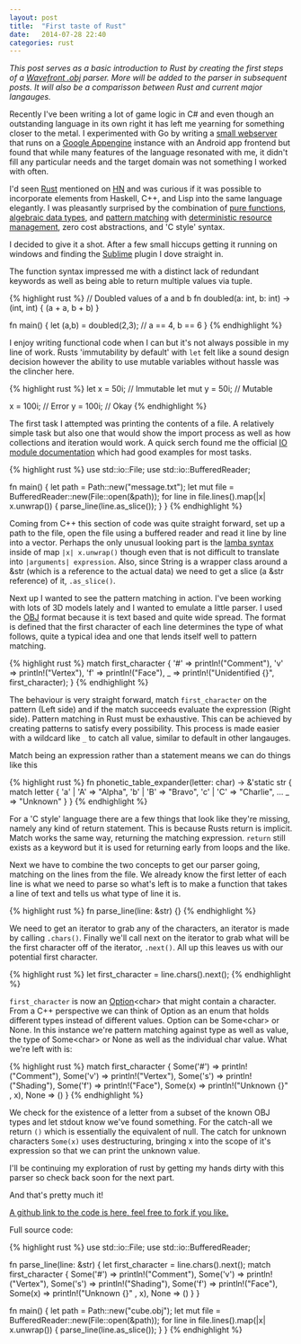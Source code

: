 ```yaml
---
layout: post
title:  "First taste of Rust"
date:   2014-07-28 22:40
categories: rust
---
```


<i>This post serves as a basic introduction to Rust by creating the first steps of a [Wavefront .obj](http://en.wikipedia.org/wiki/Wavefront_.obj_file) parser. More will be added to the parser in subsequent posts. It will also be a comparisson between Rust and current major langauges.</i>

Recently I've been writing a lot of game logic in C# and even though an outstanding language in its own right it has left me yearning for something closer to the metal. I experimented with Go by writing a [small webserver](https://github.com/PudgePacket/GoAppengineTesting) that runs on a [Google Appengine](https://cloud.google.com/products/app-engine/) instance with an Android app frontend but found that while many features of the language resonated with me, it didn't fill any particular needs and the target domain was not something I worked with often.

I'd seen [Rust](http://www.rust-lang.org/) mentioned on [HN](https://news.ycombinator.com) and was curious if it was possible to incorporate elements from Haskell, C++, and Lisp into the same language elegantly. I was pleasantly surprised by the combination of [pure functions](https://en.wikipedia.org/wiki/Pure_function), [algebraic data types](https://en.wikipedia.org/wiki/Algebraic_data_type), and [pattern matching](https://en.wikipedia.org/wiki/Pattern_matching) with [deterministic resource management](https://en.wikipedia.org/wiki/Resource_Acquisition_Is_Initialization), zero cost abstractions, and 'C style' syntax.

I decided to give it a shot. After a few small hiccups getting it running on windows and finding the [Sublime](https://www.sublimetext.com/) plugin I dove straight in.

The function syntax impressed me with a distinct lack of redundant keywords as well as being able to return multiple values via tuple.

{% highlight rust %}
// Doubled values of a and b
fn doubled(a: int, b: int) -> (int, int) {
    (a + a, b + b)
}

fn main() {
    let (a,b) = doubled(2,3);
    // a == 4, b == 6
}
{% endhighlight %}

I enjoy writing functional code when I can but it's not always possible in my line of work. Rusts 'immutability by default' with `let` felt like a sound design decision however the ability to use mutable variables without hassle was the clincher here.

{% highlight rust %}
let x = 50i; // Immutable
let mut y = 50i; // Mutable

x = 100i; // Error
y = 100i; // Okay
{% endhighlight %}

The first task I attempted was printing the contents of a file. A relatively simple task but also one that would show the import process as well as how collections and iteration would work. A quick serch found me the official [IO module documentation](http://doc.rust-lang.org/std/io/) which had good examples for most tasks.

{% highlight rust %}
use std::io::File;
use std::io::BufferedReader;

fn main() {
    let path = Path::new("message.txt");
    let mut file = BufferedReader::new(File::open(&path));
    for line in file.lines().map(|x| x.unwrap()) {
        parse_line(line.as_slice());
    }
}
{% endhighlight %}

Coming from C++ this section of code was quite straight forward, set up a path to the file, open the file using a buffered reader and read it line by line into a vector. Perhaps the only unusual looking part is the [lamba syntax](http://doc.rust-lang.org/rust.html#lambda-expressions) inside of map `|x| x.unwrap()` though even that is not difficult to translate into `|arguments| expression`. Also, since String is a wrapper class around a &str (which is a reference to the actual data) we need to get a slice (a &str reference) of it, `.as_slice()`.

Next up I wanted to see the pattern matching in action. I've been working with lots of 3D models lately and I wanted to emulate a little parser. I used the [OBJ](http://en.wikipedia.org/wiki/Wavefront_.obj_file) format because it is text based and quite wide spread. The format is defined that the first character of each line determines the type of what follows, quite a typical idea and one that lends itself well to pattern matching.

{% highlight rust %}
match first_character {
    '#' => println!("Comment"),
    'v' => println!("Vertex"),
    'f' => println!("Face"),
    _   => println!("Unidentified {}", first_character);
}
{% endhighlight %}

The behaviour is very straight forward, match `first_character` on the pattern (Left side) and if the match succeeds evaluate the expression (Right side). Pattern matching in Rust must be exhaustive. This can be achieved by creating patterns to satisfy every possibility. This process is made easier with a wildcard like `_` to catch all value, similar to default in other langauges.

Match being an expression rather than a statement means we can do things like this

{% highlight rust %}
fn phonetic_table_expander(letter: char) -> &'static str {
    match letter {
        'a' | 'A' => "Alpha", 
        'b' | 'B' => "Bravo",
        'c' | 'C' => "Charlie",
        ...
        _         => "Unknown"
    }
}
{% endhighlight %}

For a 'C style' language there are a few things that look like they're missing, namely any kind of return statement. This is because Rusts return is implicit. Match works the same way, returning the matching expression. `return` still exists as a keyword but it is used for returning early from loops and the like.

Next we have to combine the two concepts to get our parser going, matching on the lines from the file. We already know the first letter of each line is what we need to parse so what's left is to make a function that takes a line of text and tells us what type of line it is.


{% highlight rust %}
fn parse_line(line: &str) {}
{% endhighlight %}

We need to get an iterator to grab any of the characters, an iterator is made by calling `.chars()`. Finally we'll call next on the iterator to grab what will be the first character off of the iterator, `.next()`. All up this leaves us with our potential first character.

{% highlight rust %}
let first_character = line.chars().next();
{% endhighlight %}

`first_character` is now an [Option](http://doc.rust-lang.org/std/option/)\<char\> that might contain a character. From a C++ perspective we can think of Option as an enum that holds different types instead of different values. Option can be Some\<char\> or None. In this instance we're pattern matching against type as well as value, the type of Some\<char\> or None as well as the individual char value. What we're left with is:

{% highlight rust %}
match first_character {
    Some('#') => println!("Comment"),
    Some('v') => println!("Vertex"),
    Some('s') => println!("Shading"),
    Some('f') => println!("Face"),
    Some(x)   => println!("Unknown {}" , x),
    None      => ()
}
{% endhighlight %}

We check for the existence of a letter from a subset of the known OBJ types and let stdout know we've found something. For the catch-all we return `()` which is essentially the equivalent of null. The catch for unknown characters `Some(x)` uses destructuring, bringing x into the scope of it's expression so that we can print the unknown value.

I'll be continuing my exploration of rust by getting my hands dirty with this parser so check back soon for the next part.

And that's pretty much it!

[A github link to the code is here, feel free to fork if you like.](https://github.com/PudgePacket/Rusticle/tree/5081a02ca41f75da99daa25ae0927b55cc13605f)

Full source code:

{% highlight rust %}
use std::io::File;
use std::io::BufferedReader;

fn parse_line(line: &str) {
    let first_character = line.chars().next();
    match first_character {
        Some('#') => println!("Comment"),
        Some('v') => println!("Vertex"),
        Some('s') => println!("Shading"),
        Some('f') => println!("Face"),
        Some(x)   => println!("Unknown {}" , x),
        None      => ()
    }
}

fn main() {
    let path = Path::new("cube.obj");
    let mut file = BufferedReader::new(File::open(&path));
    for line in file.lines().map(|x| x.unwrap()) {
        parse_line(line.as_slice());
    }
}
{% endhighlight %}